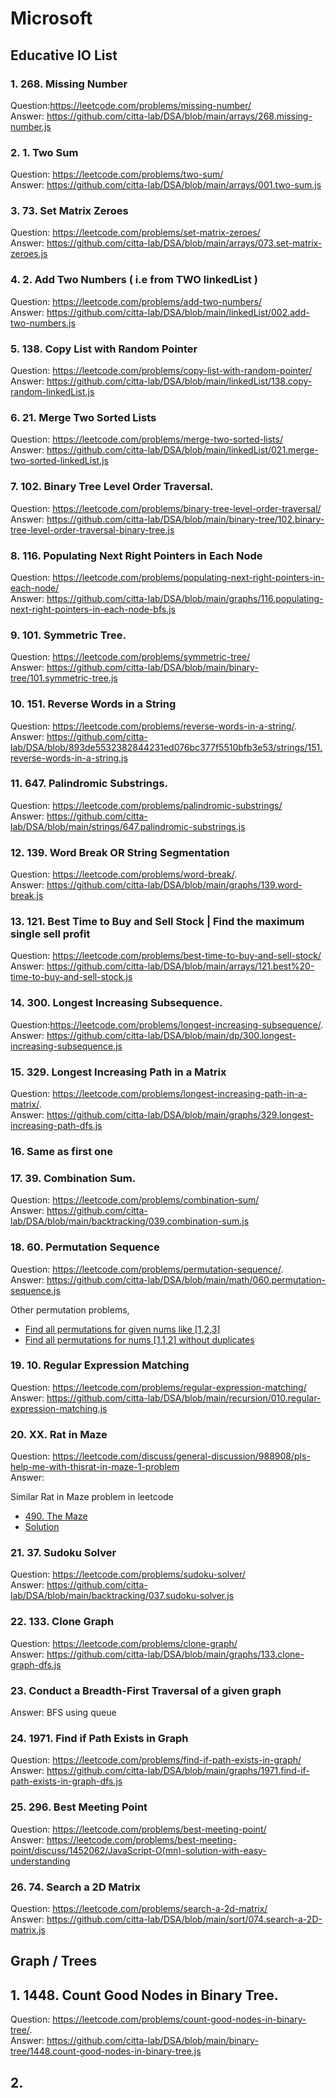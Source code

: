 # Microsoft 

## Educative IO List 

### 1. 268. Missing Number     
Question:https://leetcode.com/problems/missing-number/    
Answer: https://github.com/citta-lab/DSA/blob/main/arrays/268.missing-number.js

### 2. 1. Two Sum    
Question: https://leetcode.com/problems/two-sum/    
Answer: https://github.com/citta-lab/DSA/blob/main/arrays/001.two-sum.js 

### 3. 73. Set Matrix Zeroes    
Question: https://leetcode.com/problems/set-matrix-zeroes/      
Answer: https://github.com/citta-lab/DSA/blob/main/arrays/073.set-matrix-zeroes.js

### 4. 2. Add Two Numbers ( i.e from TWO linkedList )       
Question: https://leetcode.com/problems/add-two-numbers/       
Answer: https://github.com/citta-lab/DSA/blob/main/linkedList/002.add-two-numbers.js 

### 5. 138. Copy List with Random Pointer    
Question:  https://leetcode.com/problems/copy-list-with-random-pointer/    
Answer: https://github.com/citta-lab/DSA/blob/main/linkedList/138.copy-random-linkedList.js 

### 6. 21. Merge Two Sorted Lists     
Question: https://leetcode.com/problems/merge-two-sorted-lists/    
Answer: https://github.com/citta-lab/DSA/blob/main/linkedList/021.merge-two-sorted-linkedList.js 

### 7. 102. Binary Tree Level Order Traversal.  
Question: https://leetcode.com/problems/binary-tree-level-order-traversal/   
Answer: https://github.com/citta-lab/DSA/blob/main/binary-tree/102.binary-tree-level-order-traversal-binary-tree.js  

### 8. 116. Populating Next Right Pointers in Each Node  
Question: https://leetcode.com/problems/populating-next-right-pointers-in-each-node/   
Answer: https://github.com/citta-lab/DSA/blob/main/graphs/116.populating-next-right-pointers-in-each-node-bfs.js   

### 9. 101. Symmetric Tree.   
Question: https://leetcode.com/problems/symmetric-tree/   
Answer: https://github.com/citta-lab/DSA/blob/main/binary-tree/101.symmetric-tree.js   

### 10. 151. Reverse Words in a String   
Question: https://leetcode.com/problems/reverse-words-in-a-string/.    
Answer: https://github.com/citta-lab/DSA/blob/893de5532382844231ed076bc377f5510bfb3e53/strings/151.reverse-words-in-a-string.js  

### 11. 647. Palindromic Substrings.        
Question: https://leetcode.com/problems/palindromic-substrings/   
Answer: https://github.com/citta-lab/DSA/blob/main/strings/647.palindromic-substrings.js

### 12. 139. Word Break OR String Segmentation   
Question: https://leetcode.com/problems/word-break/.        
Answer: https://github.com/citta-lab/DSA/blob/main/graphs/139.word-break.js  

### 13. 121. Best Time to Buy and Sell Stock | Find the maximum single sell profit 
Question:   https://leetcode.com/problems/best-time-to-buy-and-sell-stock/   
Answer: https://github.com/citta-lab/DSA/blob/main/arrays/121.best%20-time-to-buy-and-sell-stock.js   

### 14. 300. Longest Increasing Subsequence.  
Question:https://leetcode.com/problems/longest-increasing-subsequence/.  
Answer: https://github.com/citta-lab/DSA/blob/main/dp/300.longest-increasing-subsequence.js    

### 15. 329. Longest Increasing Path in a Matrix  
Question: https://leetcode.com/problems/longest-increasing-path-in-a-matrix/.    
Answer: https://github.com/citta-lab/DSA/blob/main/graphs/329.longest-increasing-path-dfs.js 

### 16. Same as first one    

### 17. 39. Combination Sum.   
Question: https://leetcode.com/problems/combination-sum/   
Answer: https://github.com/citta-lab/DSA/blob/main/backtracking/039.combination-sum.js   

### 18. 60. Permutation Sequence   
Question: https://leetcode.com/problems/permutation-sequence/.   
Answer: https://github.com/citta-lab/DSA/blob/main/math/060.permutation-sequence.js

Other permutation problems,
- [Find all permutations for given nums like [1,2,3]](https://github.com/citta-lab/DSA/blob/main/backtracking/046.permutations.js) 
- [Find all permutations for nums [1,1,2] without duplicates](https://github.com/citta-lab/DSA/blob/main/backtracking/047.permutations-II.js)

### 19. 10. Regular Expression Matching  
Question: https://leetcode.com/problems/regular-expression-matching/   
Answer: https://github.com/citta-lab/DSA/blob/main/recursion/010.regular-expression-matching.js   

### 20. XX. Rat in Maze  
Question: https://leetcode.com/discuss/general-discussion/988908/pls-help-me-with-thisrat-in-maze-1-problem  
Answer:  

Similar Rat in Maze problem in leetcode
- [490. The Maze](https://leetcode.com/problems/the-maze/) 
- [ Solution ](https://github.com/citta-lab/DSA/blob/main/backtracking/490.the-maze.js)

### 21. 37. Sudoku Solver    
Question: https://leetcode.com/problems/sudoku-solver/        
Answer: https://github.com/citta-lab/DSA/blob/main/backtracking/037.sudoku-solver.js

### 22. 133. Clone Graph   
Question: https://leetcode.com/problems/clone-graph/    
Answer: https://github.com/citta-lab/DSA/blob/main/graphs/133.clone-graph-dfs.js   

### 23. Conduct a Breadth-First Traversal of a given graph
Answer: BFS using queue 

### 24. 1971. Find if Path Exists in Graph  
Question: https://leetcode.com/problems/find-if-path-exists-in-graph/   
Answer: https://github.com/citta-lab/DSA/blob/main/graphs/1971.find-if-path-exists-in-graph-dfs.js  

### 25. 296. Best Meeting Point  
Question: https://leetcode.com/problems/best-meeting-point/      
Answer: https://leetcode.com/problems/best-meeting-point/discuss/1452062/JavaScript-O(mn)-solution-with-easy-understanding 

### 26. 74. Search a 2D Matrix 
Question: https://leetcode.com/problems/search-a-2d-matrix/    
Answer: https://github.com/citta-lab/DSA/blob/main/sort/074.search-a-2D-matrix.js 



## Graph / Trees 

## 1. 1448. Count Good Nodes in Binary Tree. 
Question: https://leetcode.com/problems/count-good-nodes-in-binary-tree/.    
Answer: https://github.com/citta-lab/DSA/blob/main/binary-tree/1448.count-good-nodes-in-binary-tree.js 

## 2. 
